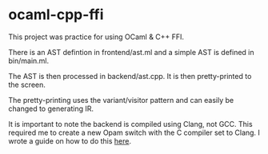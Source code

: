 # ocaml-cpp-ffi

This project was practice for using OCaml & C++ FFI. 

There is an AST defintion in frontend/ast.ml and a simple AST is defined in bin/main.ml.

The AST is then processed in backend/ast.cpp. It is then pretty-printed to the screen. 

The pretty-printing uses the variant/visitor pattern and can easily be changed to generating IR.

It is important to note the backend is compiled using Clang, not GCC. This required me to create a new Opam switch
with the C compiler set to Clang. I wrote a guide on how to do this [here](https://gist.github.com/robertfeliciano/5f650d0c9d73707b22e2ec2a1003433b).